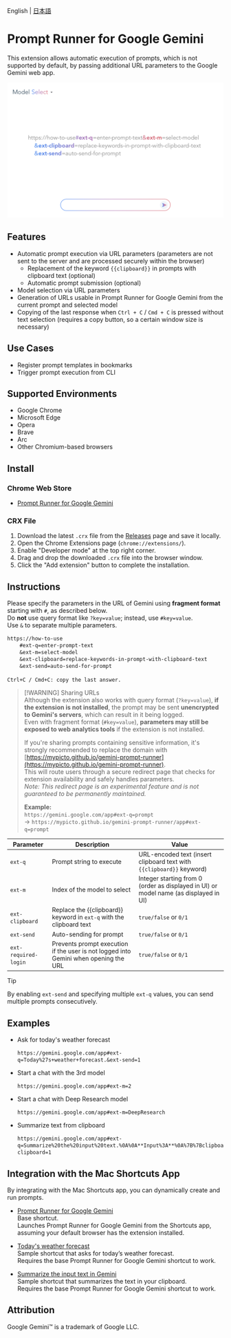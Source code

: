 English | [日本語](README_ja.md)

# Prompt Runner for Google Gemini

This extension allows automatic execution of prompts, which is not supported by default, by passing additional URL parameters to the Google Gemini web app.

![store screen-shot](store/gemini-prompt-runner.png)

## Features

* Automatic prompt execution via URL parameters (parameters are not sent to the server and are processed securely within the browser)
  * Replacement of the keyword `{{clipboard}}` in prompts with clipboard text (optional)
  * Automatic prompt submission (optional)
* Model selection via URL parameters
* Generation of URLs usable in Prompt Runner for Google Gemini from the current prompt and selected model
* Copying of the last response when `Ctrl + C` / `Cmd + C` is pressed without text selection (requires a copy button, so a certain window size is necessary)

## Use Cases

* Register prompt templates in bookmarks
* Trigger prompt execution from CLI

## Supported Environments

* Google Chrome
* Microsoft Edge
* Opera
* Brave
* Arc
* Other Chromium-based browsers

## Install

### Chrome Web Store

* [Prompt Runner for Google Gemini](https://chromewebstore.google.com/detail/gmjljiibddnjnbllmddpplmnfhcddjmg)

### CRX File

1. Download the latest `.crx` file from the [Releases](https://github.com/mypicto/gemini-prompt-runner/releases/latest) page and save it locally.
2. Open the Chrome Extensions page (`chrome://extensions/`).
3. Enable "Developer mode" at the top right corner.
4. Drag and drop the downloaded `.crx` file into the browser window.
5. Click the "Add extension" button to complete the installation.

## Instructions

Please specify the parameters in the URL of Gemini using **fragment format** starting with `#`, as described below.  
Do **not** use query format like `?key=value`; instead, use `#key=value`.  
Use `&` to separate multiple parameters.

```plaintext
https://how-to-use
    #ext-q=enter-prompt-text
    &ext-m=select-model
    &ext-clipboard=replace-keywords-in-prompt-with-clipboard-text
    &ext-send=auto-send-for-prompt

Ctrl+C / Cmd+C: copy the last answer.
```

> [!WARNING] Sharing URLs  
> Although the extension also works with query format (`?key=value`), **if the extension is not installed**, the prompt may be sent **unencrypted to Gemini's servers**, which can result in it being logged.  
> Even with fragment format (`#key=value`), **parameters may still be exposed to web analytics tools** if the extension is not installed.  
>
> If you're sharing prompts containing sensitive information, it's strongly recommended to replace the domain with  
> [https://mypicto.github.io/gemini-prompt-runner](https://mypicto.github.io/gemini-prompt-runner).  
> This will route users through a secure redirect page that checks for extension availability and safely handles parameters.  
> *Note: This redirect page is an experimental feature and is not guaranteed to be permanently maintained.*
>
> **Example:**  
> `https://gemini.google.com/app#ext-q=prompt`  
> → `https://mypicto.github.io/gemini-prompt-runner/app#ext-q=prompt`

| Parameter | Description | Value |
| --- | --- | --- |
| `ext-q` | Prompt string to execute | URL-encoded text (insert clipboard text with `{{clipboard}}` keyword) |
| `ext-m` | Index of the model to select | Integer starting from 0 (order as displayed in UI) or model name (as displayed in UI) |
| `ext-clipboard` | Replace the {{clipboard}} keyword in `ext-q` with the clipboard text | `true/false` or `0/1` |
| `ext-send` | Auto-sending for prompt | `true/false` or `0/1` |
| `ext-required-login` | Prevents prompt execution if the user is not logged into Gemini when opening the URL | `true/false` or `0/1` |

> [!TIP]
> By enabling `ext-send` and specifying multiple `ext-q` values, you can send multiple prompts consecutively.

## Examples

* Ask for today's weather forecast

  ```url
  https://gemini.google.com/app#ext-q=Today%27s+weather+forecast.&ext-send=1
  ```

* Start a chat with the 3rd model

  ```url
  https://gemini.google.com/app#ext-m=2
  ```

* Start a chat with Deep Research model

  ```url
  https://gemini.google.com/app#ext-m=DeepResearch
  ```

* Summarize text from clipboard

  ```url
  https://gemini.google.com/app#ext-q=Summarize%20the%20input%20text.%0A%0A**Input%3A**%0A%7B%7Bclipboard%7D%7D&ext-clipboard=1

## Integration with the Mac Shortcuts App

By integrating with the Mac Shortcuts app, you can dynamically create and run prompts.

* [Prompt Runner for Google Gemini](https://github.com/mypicto/gemini-prompt-runner/raw/main/tools/mac/shortcuts/Prompt%20Runner%20for%20Google%20Gemini.shortcut)  
  Base shortcut.  
  Launches Prompt Runner for Google Gemini from the Shortcuts app, assuming your default browser has the extension installed.  

* [Today's weather forecast](https://github.com/mypicto/gemini-prompt-runner/raw/main/tools/mac/shortcuts/Today's%20weather%20forecast.shortcut)  
  Sample shortcut that asks for today’s weather forecast.  
  Requires the base Prompt Runner for Google Gemini shortcut to work.  

* [Summarize the input text in Gemini](https://github.com/mypicto/gemini-prompt-runner/raw/main/tools/mac/shortcuts/Summarize%20the%20input%20text%20in%20Gemini.shortcut)  
  Sample shortcut that summarizes the text in your clipboard.  
  Requires the base Prompt Runner for Google Gemini shortcut to work.  

## Attribution

Google Gemini™ is a trademark of Google LLC.
